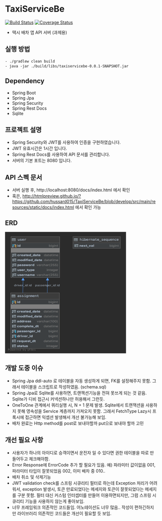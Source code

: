 
# TaxiServiceBe

[![Build Status](https://travis-ci.org/hussard015/TaxiServiceBe.svg?branch=master)](https://travis-ci.org/hussard015/TaxiServiceBe)
[![Coverage Status](https://coveralls.io/repos/github/hussard015/TaxiServiceBe/badge.svg?branch=master)](https://coveralls.io/github/hussard015/TaxiServiceBe?branch=master)

- 택시 배차 앱 API 서버 (과제용)

## 실행 방법
```
- ./gradlew clean build
- java -jar ./build/libs/taxiservicebe-0.0.1-SNAPSHOT.jar
```

## Dependency
- Spring Boot
- Spring Jpa
- Spring Security
- Spring Rest Docs
- Sqlite

## 프로젝트 설명
- Spring Security와 JWT를 사용하여 인증을 구현하였습니다.
- JWT 유효시간은 1시간 입니다.
- Spring Rest Docs를 사용하여 API 문서를 관리합니다.
- 서버의 기본 포트는 8080 입니다.

## API 스펙 문서
- 서버 실행 후, http://localhost:8080/docs/index.html 에서 확인
- 혹은, http://htmlpreview.github.io/?https://github.com/hussard015/TaxiServiceBe/blob/develop/src/main/resources/static/docs/index.html 에서 확인 가능

## ERD
<img src="./ERdiagram.png" width="400" height="400">

## 개발 도중 이슈
- Spring Jpa ddl-auto 로 테이블을 자동 생성하게 되면, FK를 설정해주지 못함. 그래서 테이블을 스크립트로 작성하였음. (schema.sql)
- Spring Jpa로 Sqlite를 사용하면, 트랜잭션기능을 전혀 못쓰게 되는 것 같음. Sqlite가 디비 접근시 커넥션하나만 허용해서 그런듯.
- OneToOne 관계에서 쿼리실행 시, N + 1 문제 발생. Sqlite에서 트랜잭션을 사용하지 못해 영속성을 Service 계층까지 가져오지 못함. 그래서 FetchType Lazy시 프록시에 접근하면 익셉션 발생해서 개선 불가능해 보임.
- 배차 완료는 Http method를 post로 보내야할까 put으로 보내야 할까 고민

## 개선 필요 사항
- 사용자가 하나의 아이디로 승객이면서 운전자 일 수 있다면 권한 테이블을 따로 만들어두고 체크해야함.
- Error Response에 ErrorCode 추가 할 필요가 있음. 예) 파라미터 값이없음 001, 파라미터 타입이 잘못되었음 002, 이미 배차 중 010.. 
- 배차 취소 및 삭제기능
- JWT validation check를 스프링 시큐리티 필터로 하는데 Exception 처리가 어려워서, exception 발생시, 토큰 만료되었다는 메세지와 토큰이 잘못되었다는 메세지를 구분 못함. 필터 대신 커스텀 인터셉터를 만들어 이용하면되지만, 그럼 스프링 시큐리티 기능을 사용하지 않는게 좋아보임.
- 너무 프레임워크 의존적인 코드들임. 어노테이션도 너무 많음.. 작성이 편하긴하지만 라이브러리 의존적인 코드들은 개선이 필요할 듯 보임.
